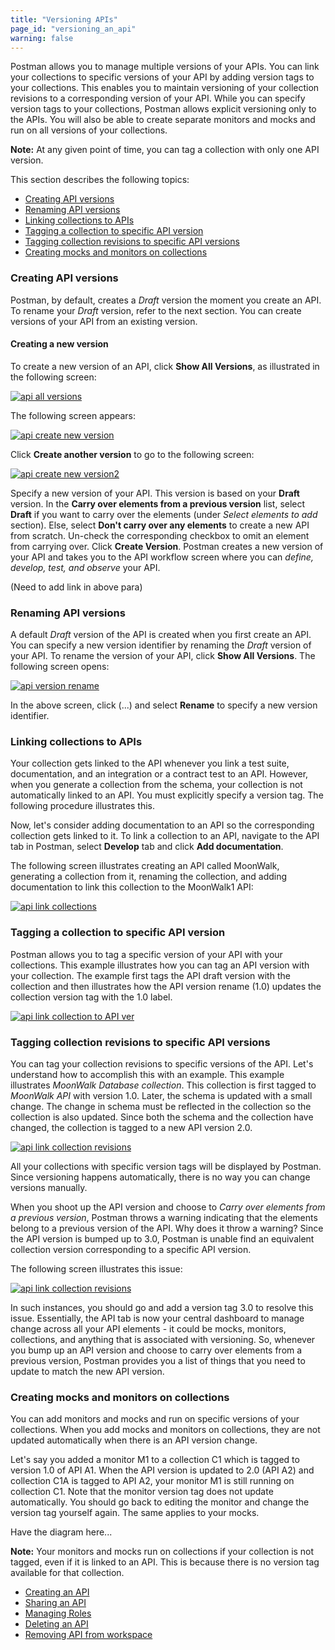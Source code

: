 ```yaml
---
title: "Versioning APIs"
page_id: "versioning_an_api"
warning: false
---
```


Postman allows you to manage multiple versions of your APIs. You can link your collections to specific versions of your API by adding version tags to your collections. This enables you to maintain versioning of your collection revisions  to a corresponding version of your API. While you can specify version tags to your collections, Postman allows explicit versioning only to the APIs. You will also be able to create separate monitors and mocks and run on all versions of your collections. 

**Note:** At any given point of time, you can tag a collection with only one API version.      

This section describes the following topics:

* [Creating API versions](#creating-api-versions)
* [Renaming API versions](#renaming-api-versions)
* [Linking collections to APIs](#linking-collections-to-apis)
* [Tagging a collection to specific API version ](#tagging-a-collection-to-specific-API-version)
* [Tagging collection revisions to specific API versions](#tagging-collection-revisions-to-specific-API-versions)
* [Creating mocks and monitors on collections](#creating-mocks-and-monitors-on-collections)

### Creating API versions

Postman, by default, creates a *Draft* version the moment you create an API. To rename your *Draft* version, refer to the next section. You can create versions of your API from an existing version. 

#### Creating a new version

To create a new version of an API, click **Show All Versions**, as illustrated in the following screen:

[![api all versions](https://s3.amazonaws.com/postman-static-getpostman-com/postman-docs/API-Create1-Showallversions1.png)](https://s3.amazonaws.com/postman-static-getpostman-com/postman-docs/API-Create1-Showallversions1.png)

The following screen appears:

[![api create new version](https://s3.amazonaws.com/postman-static-getpostman-com/postman-docs/API-Create1-NewVersion1.png)](https://s3.amazonaws.com/postman-static-getpostman-com/postman-docs/API-Create1-NewVersion1.png)

Click **Create another version** to go to the following screen:

[![api create new version2](https://s3.amazonaws.com/postman-static-getpostman-com/postman-docs/API-Create1-NewVersion2.png)](https://s3.amazonaws.com/postman-static-getpostman-com/postman-docs/API-Create1-NewVersion2.png)

Specify a new version of your API. This version is based on your **Draft** version. In the **Carry over elements from a previous version** list, select **Draft** if you want to carry over the elements (under *Select elements to add* section). Else, select **Don't carry over any elements** to create a new API from scratch. Un-check the corresponding checkbox to omit an element from carrying over. Click **Create Version**. Postman creates a new version of your API and takes you to the API workflow screen where you can *define, develop, test, and observe* your API. 

(Need to add link in above para)

### Renaming API versions

A default *Draft* version of the API is created when you first create an API. You can specify a new version identifier by renaming the *Draft* version of your API. To rename the version of your API, click **Show All Versions**. The following screen opens:

[![api version rename](https://s3.amazonaws.com/postman-static-getpostman-com/postman-docs/API-Version-Rename1.png)](https://s3.amazonaws.com/postman-static-getpostman-com/postman-docs/API-Version-Rename1.png)

In the above screen, click (...) and select **Rename** to specify a new version identifier. 


### Linking collections to APIs

Your collection gets linked to the API whenever you link a test suite, documentation, and an integration or a contract test to an API. However, when you generate a collection from the schema, your collection is not automatically linked to an API. You must explicitly specify a version tag. The following procedure illustrates this. 

Now, let's consider adding documentation to an API so the corresponding collection gets linked to it. To link a collection to an API, navigate to the API tab in Postman, select **Develop** tab and click **Add documentation**. 

The following screen illustrates creating an API called MoonWalk, generating a collection from it, renaming the collection, and adding documentation to link this collection to the MoonWalk1 API: 

[![api link collections](https://s3.amazonaws.com/postman-static-getpostman-com/postman-docs/API-Link-Collections.gif)](https://s3.amazonaws.com/postman-static-getpostman-com/postman-docs/API-Link-Collections.gif)

### Tagging a collection to specific API version 

Postman allows you to tag a specific version of your API with your collections. This example illustrates how you can tag an API version with your collection. The example first tags the API draft version with the collection and then illustrates how the API version rename (1.0) updates the collection version tag with the 1.0 label. 

[![api link collection to API ver](https://s3.amazonaws.com/postman-static-getpostman-com/postman-docs/API-Link-Collection-to-APIVersion1.gif)](https://s3.amazonaws.com/postman-static-getpostman-com/postman-docs/API-Link-Collection-to-APIVersion1.gif)


### Tagging collection revisions to specific API versions 

 You can tag your collection revisions to specific versions of the API. Let's understand how to accomplish this with an example. This example illustrates *MoonWalk Database collection*. This collection is first tagged to *MoonWalk API* with version 1.0. Later, the schema is updated with a small change. The change in schema must be reflected in the collection so the collection is also updated. Since both the schema and the collection have changed, the collection is tagged to a new API version 2.0. 

[![api link collection revisions](https://s3.amazonaws.com/postman-static-getpostman-com/postman-docs/API-Collection-Revs-to-APIVersion1.gif)](https://s3.amazonaws.com/postman-static-getpostman-com/postman-docs/API-Link-Collection-to-APIVersion1.gif)

All your collections with specific version tags will be displayed by Postman. Since versioning happens automatically, there is no way you can change versions manually. 

When you shoot up the API version and choose to *Carry over elements from a previous version*, Postman throws a warning indicating that the elements belong to a previous version of the API. Why does it throw a warning? Since the API version is bumped up to 3.0, Postman is unable find an equivalent collection version corresponding to a specific API version.  

The following screen illustrates this issue:

[![api link collection revisions](https://s3.amazonaws.com/postman-static-getpostman-com/postman-docs/API-Version-Mismatch1.gif)](https://s3.amazonaws.com/postman-static-getpostman-com/postman-docs/API-Version-Mismatch1.gif)

In such instances, you should go and add a version tag 3.0 to resolve this issue. Essentially, the API tab is now your central dashboard to manage change across all your API elements - it could be mocks, monitors, collections, and anything that is associated with versioning. So, whenever you bump up an API version and choose to carry over elements from a previous version, Postman provides you a list of things that you need to update to match the new API version. 

### Creating mocks and monitors on collections

You can add monitors and mocks and run on specific versions of your collections. When you add mocks and monitors on collections, they are not updated automatically when there is an API version change. 

Let's say you added a monitor M1 to a collection C1 which is tagged to version 1.0 of API A1. When the API version is updated to 2.0 (API A2) and collection C1A is tagged to API A2, your monitor M1 is still running on collection C1. Note that the monitor version tag does not update automatically. You should go back to editing the monitor and change the version tag yourself again. The same applies to your mocks. 

Have the diagram here...

**Note:** Your monitors and mocks run on collections if your collection is not tagged, even if it is linked to an API. This is because there is no version tag available for that collection. 




* [Creating an API](#creating-an-api)
* [Sharing an API](#sharing-an-api)
* [Managing Roles](#managing-roles)
* [Deleting an API](#deleting-an-api)
* [Removing API from workspace](removing-api-from-workspace)





